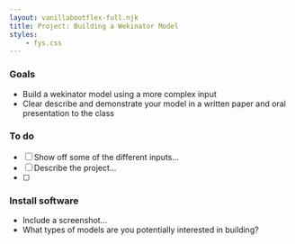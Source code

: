 ```yaml
---
layout: vanillabootflex-full.njk
title: Project: Building a Wekinator Model
styles:
	- fys.css
---
```


### Goals

- Build a wekinator model using a more complex input
- Clear describe and demonstrate your model in a written paper and oral presentation to the class

### To do

- [ ] Show off some of the different inputs...
- [ ] Describe the project...
- [ ]

### Install software

- Include a screenshot...
- What types of models are you potentially interested in building?
